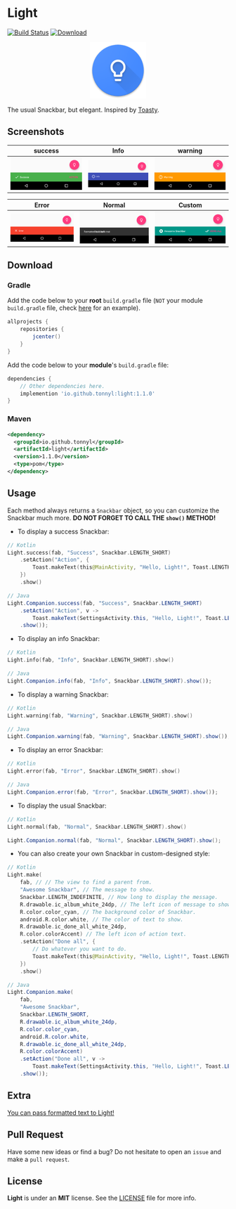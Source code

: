 # Light
[![Build Status](https://travis-ci.org/TonnyL/Light.svg?branch=master)](https://travis-ci.org/TonnyL/Light)
[ ![Download](https://api.bintray.com/packages/tonnyl/maven/light/images/download.svg) ](https://bintray.com/tonnyl/maven/light/_latestVersion)

<div align="center">
	<img src="./images/ic_launcher.png" width="128">
</div>

The usual Snackbar, but elegant. Inspired by [Toasty](https://github.com/GrenderG/Toasty).

## Screenshots

|     success     |      Info       |     warning     |
| :-------------: | :-------------: | :-------------: |
| ![Success](./images/success.png)  | ![Info](./images/info.png)       | ![Warning](./images/warning.png) |

|      Error      |     Normal      |      Custom     |
| :-------------: | :-------------: | :-------------: |
| ![Error](./images/error.png)      | ![Normal](./images/normal.png)   | ![Custom](./images/custom.png)   |

## Download

### Gradle

Add the code below to your **root** `build.gradle` file (`NOT` your module `build.gradle` file, check [here](./build.gradle) for an example).

```groovy
allprojects {
    repositories {
        jcenter()
    }
}
```

Add the code below to your **module**'s `build.gradle` file:

```groovy
dependencies {
	// Other dependencies here.
	implemention 'io.github.tonnyl:light:1.1.0'
}
```

### Maven

```xml
<dependency>
  <groupId>io.github.tonnyl</groupId>
  <artifactId>light</artifactId>
  <version>1.1.0</version>
  <type>pom</type>
</dependency>
```

## Usage

Each method always returns a `Snackbar` object, so you can customize the Snackbar much more. **DO NOT FORGET TO CALL THE `show()` METHOD!**

+ To display a success Snackbar:

```Kotlin
// Kotlin
Light.success(fab, "Success", Snackbar.LENGTH_SHORT)
	.setAction("Action", {
		Toast.makeText(this@MainActivity, "Hello, Light!", Toast.LENGTH_SHORT).show()
	})
	.show()
```

```Java
// Java
Light.Companion.success(fab, "Success", Snackbar.LENGTH_SHORT)
	.setAction("Action", v ->
		Toast.makeText(SettingsActivity.this, "Hello, Light!", Toast.LENGTH_SHORT).show())
	.show());
```

+ To display an info Snackbar:

```Kotlin
// Kotlin
Light.info(fab, "Info", Snackbar.LENGTH_SHORT).show()
```

```Java
// Java
Light.Companion.info(fab, "Info", Snackbar.LENGTH_SHORT).show());
```

+ To display a warning Snackbar:

```Kotlin
// Kotlin
Light.warning(fab, "Warning", Snackbar.LENGTH_SHORT).show()
```

```Java
// Java
Light.Companion.warning(fab, "Warning", Snackbar.LENGTH_SHORT).show());
```

+ To display an error Snackbar:

```Kotlin
// Kotlin
Light.error(fab, "Error", Snackbar.LENGTH_SHORT).show()
```

```Java
// Java
Light.Companion.error(fab, "Error", Snackbar.LENGTH_SHORT).show());
```

+ To display the usual Snackbar:

```Kotlin
// Kotlin
Light.normal(fab, "Normal", Snackbar.LENGTH_SHORT).show()
```

```Java
Light.Companion.normal(fab, "Normal", Snackbar.LENGTH_SHORT).show();
```

+ You can also create your own Snackbar in custom-designed style:

```Kotlin
// Kotlin
Light.make(
	fab, // // The view to find a parent from.
	"Awesome Snackbar", // The message to show.
	Snackbar.LENGTH_INDEFINITE, // How long to display the message.
	R.drawable.ic_album_white_24dp, // The left icon of message to show.
	R.color.color_cyan, // The background color of Snackbar.
	android.R.color.white, // The color of text to show.
	R.drawable.ic_done_all_white_24dp,
	R.color.colorAccent) // The left icon of action text.
	.setAction("Done all", {
		// Do whatever you want to do.
		Toast.makeText(this@MainActivity, "Hello, Light!", Toast.LENGTH_SHORT).show()
	})
	.show()
```

```Java
// Java
Light.Companion.make(
	fab,
	"Awesome Snackbar",
	Snackbar.LENGTH_SHORT,
	R.drawable.ic_album_white_24dp,
	R.color.color_cyan,
	android.R.color.white,
	R.drawable.ic_done_all_white_24dp,
	R.color.colorAccent)
	.setAction("Done all", v ->
		Toast.makeText(SettingsActivity.this, "Hello, Light!", Toast.LENGTH_SHORT).show())
	.show());
```

## Extra

[You can pass formatted text to Light!](./app/src/main/java/io/github/tonnyl/sample/MainActivity.kt#L70-L79)

## Pull Request

Have some new ideas or find a bug? Do not hesitate to open an `issue` and make a `pull request`.

## License

**Light** is under an **MIT** license. See the [LICENSE](LICENSE) file for more info.
